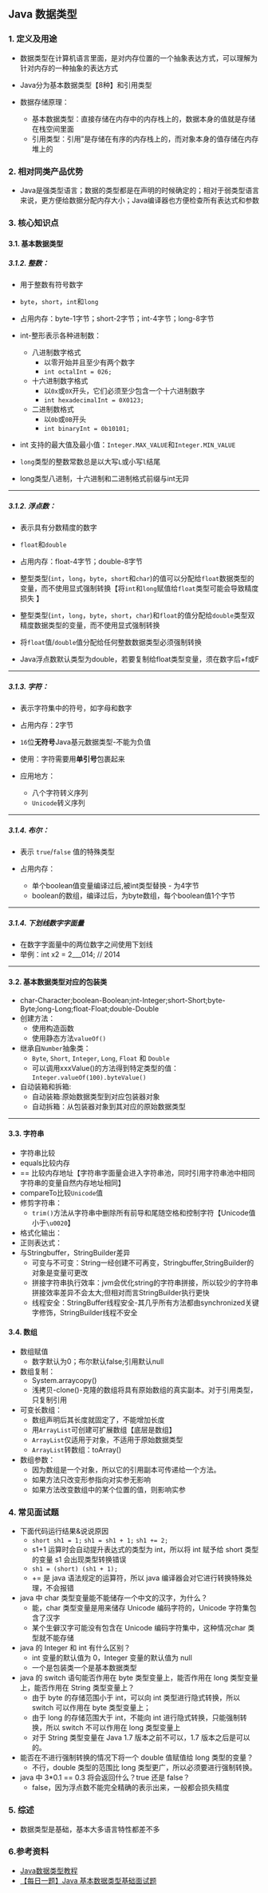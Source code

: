 ## Java 数据类型

### 1. 定义及用途

* 数据类型在计算机语言里面，是对内存位置的一个抽象表达方式，可以理解为针对内存的一种抽象的表达方式

* Java分为基本数据类型【8种】和引用类型
* 数据存储原理：
  * 基本数据类型：直接存储在内存中的内存栈上的，数据本身的值就是存储在栈空间里面
  * 引用类型：引用”是存储在有序的内存栈上的，而对象本身的值存储在内存堆上的

### 2. 相对同类产品优势

* Java是强类型语言；数据的类型都是在声明的时候确定的；相对于弱类型语言来说，更方便给数据分配内存大小；Java编译器也方便检查所有表达式和参数

### 3. 核心知识点

#### 3.1. 基本数据类型

##### 3.1.2. 整数：

* 用于整数有符号数字

* `byte`，`short`，`int`和`long`
* 占用内存：byte-1字节；short-2字节；int-4字节；long-8字节
* int-整形表示各种进制数：
  - 八进制数字格式
    - 以零开始并且至少有两个数字
    - `int octalInt = 026;`
  - 十六进制数字格式
    - 以`0x`或`0X`开头，它们必须至少包含一个十六进制数字
    - `int hexadecimalInt = 0X0123;`
  - 二进制数格式
    - 以`0b`或`0B`开头
    - `int binaryInt = 0b10101; `
* int 支持的最大值及最小值：`Integer.MAX_VALUE`和`Integer.MIN_VALUE`
* `long`类型的整数常数总是以大写`L`或小写`l`结尾
* long类型八进制，十六进制和二进制格式前缀与int无异

---

##### 3.1.2. 浮点数：

* 表示具有分数精度的数字

* `float`和`double`
* 占用内存：float-4字节；double-8字节
* 整型类型(`int`，`long`，`byte`，`short`和`char`)的值可以分配给`float`数据类型的变量，而不使用显式强制转换【将`int`和`long`赋值给`float`类型可能会导致精度损失 】
* 整型类型(`int`，`long`，`byte`，`short`，`char`)和`float`的值分配给`double`类型双精度数据类型的变量，而不使用显式强制转换
* 将`float`值/`double`值分配给任何整数数据类型必须强制转换
* Java浮点数默认类型为double，若要复制给float类型变量，须在数字后+f或F

---

##### 3.1.3. 字符：

* 表示字符集中的符号，如字母和数字

* 占用内存：2字节
* `16`位**无符号**Java基元数据类型-不能为负值
* 使用：字符需要用**单引号**包裹起来
* 应用地方：
  * 八个字符转义序列
  * `Unicode`转义序列

---

##### 3.1.4. 布尔：

* 表示 `true`/`false` 值的特殊类型

* 占用内存：
  * 单个boolean值变量编译过后,被int类型替换 - 为4字节
  * boolean的数组，编译过后，为byte数组，每个boolean值1个字节

---

##### 3.1.4. 下划线数字字面量

* 在数字字面量中的两位数字之间使用下划线
* 举例：int x2  = 2___014;   // 2014

---

#### 3.2. 基本数据类型对应的包装类

* char-Character;boolean-Boolean;int-Integer;short-Short;byte-Byte;long-Long;float-Float;double-Double
* 创建方法：
  - 使用构造函数
  - 使用静态方法`valueOf()`
* 继承自`Number`抽象类：
  * `Byte`, `Short`, `Integer`, `Long`, `Float` 和 `Double`
  * 可以调用xxxValue()的方法得到特定类型的值：`Integer.valueOf(100).byteValue()`
* 自动装箱和拆箱:
  * 自动装箱:原始数据类型到对应包装器对象
  * 自动拆箱：从包装器对象到其对应的原始数据类型



---

#### 3.3. 字符串

*  字符串比较
  * equals比较内存
  * == 比较内存地址【字符串字面量会进入字符串池，同时引用字符串池中相同字符串的变量自然内存地址相同】
  * compareTo比较`Unicode`值
* 修剪字符串：
  * `trim()`方法从字符串中删除所有前导和尾随空格和控制字符【Unicode值小于`\u0020`】
* 格式化输出：
* 正则表达式：
* 与Stringbuffer，StringBuilder差异
  * 可变与不可变：String一经创建不可再变，Stringbuffer,StringBuilder的对象是变量可更改
  * 拼接字符串执行效率：jvm会优化string的字符串拼接，所以较少的字符串拼接效率差异不会太大;但相对而言StringBuilder执行更快 
  * 线程安全：StringBuffer线程安全-其几乎所有方法都由synchronized关键字修饰，StringBuilder线程不安全

#### 3.4. 数组

* 数组赋值
  * 数字默认为0；布尔默认false;引用默认null
* 数组复制：
  * System.arraycopy()
  * 浅拷贝-clone()-克隆的数组将具有原始数组的真实副本。对于引用类型，只复制引用
* 可变长数组：
  * 数组声明后其长度就固定了，不能增加长度
  * 用`ArrayList`可创建可扩展数组【底层是数组】
  * `ArrayList`仅适用于对象，不适用于原始数据类型
  * `ArrayList`转数组：toArray()
* 数组参数：
  * 因为数组是一个对象，所以它的引用副本可传递给一个方法。
  * 如果方法只改变形参指向对实参无影响
  * 如果方法改变数组中的某个位置的值，则影响实参

### 4. 常见面试题

* 下面代码运行结果&说说原因
  * `short sh1 = 1;`  `sh1 = sh1 + 1;` `sh1 += 2;`
  * s1+1 运算时会自动提升表达式的类型为 int，所以将 int 赋予给 short 类型的变量 s1 会出现类型转换错误
  * `sh1 = (short) (sh1 + 1);`
  * += 是 java 语法规定的运算符，所以 java 编译器会对它进行转换特殊处理，不会报错
* java 中 char 类型变量能不能储存一个中文的汉字，为什么？
  * 能，char 类型变量是用来储存 Unicode 编码字符的，Unicode 字符集包含了汉字
  * 某个生僻汉字可能没有包含在 Unicode 编码字符集中，这种情况char 类型就不能存储
* java 的 Integer 和 int 有什么区别？
  * int 变量的默认值为 0，Integer 变量的默认值为 null
  * 一个是包装类一个是基本数据类型
* java 的 switch 语句能否作用在 byte 类型变量上，能否作用在 long 类型变量上，能否作用在 String 类型变量上？
  * 由于 byte 的存储范围小于 int，可以向 int 类型进行隐式转换，所以 switch 可以作用在 byte 类型变量上；
  * 由于 long 的存储范围大于 int，不能向 int 进行隐式转换，只能强制转换，所以 switch 不可以作用在 long 类型变量上
  * 对于 String 类型变量在 Java 1.7 版本之前不可以，1.7 版本之后是可以的。
* 能否在不进行强制转换的情况下将一个 double 值赋值给 long 类型的变量？
  * 不行，double 类型的范围比 long 类型更广，所以必须要进行强制转换。
* java 中 3\*0.1 == 0.3 将会返回什么？true 还是 false？
  * false，因为浮点数不能完全精确的表示出来，一般都会损失精度

### 5. 综述

* 数据类型是基础，基本大多语言特性都差不多

### 6.参考资料

* [Java数据类型教程](https://www.yiibai.com/java_data_type/)
* [【每日一题】Java 基本数据类型基础面试题](https://blog.csdn.net/bntx2jsqfehy7/article/details/78246071)







